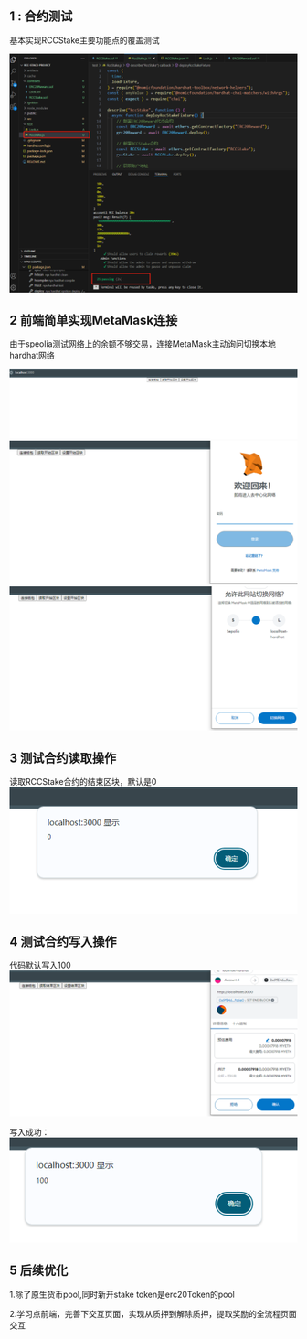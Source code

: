 ## 1 : 合约测试
基本实现RCCStake主要功能点的覆盖测试

![20240821151426.png](images/20240821151426.png)


## 2  前端简单实现MetaMask连接 


由于speolia测试网络上的余额不够交易，连接MetaMask主动询问切换本地hardhat网络

![20240821151646.png](images/20240821151646.png)
![20240821151910.png](images/20240821151910.png)
![20240821151944.png](images/20240821151944.png)



## 3 测试合约读取操作

读取RCCStake合约的结束区块，默认是0
![20240821152033.png](images/20240821152033.png)






## 4 测试合约写入操作
代码默认写入100
![20240709223647390](images/20240821152252.png)

写入成功：
![20240821152429](images/20240821152429.png)
  

## 5 后续优化
1.除了原生货币pool,同时新开stake token是erc20Token的pool

2.学习点前端，完善下交互页面，实现从质押到解除质押，提取奖励的全流程页面交互
